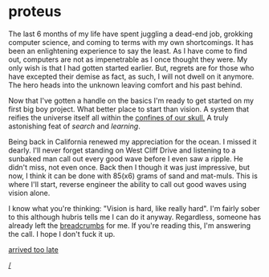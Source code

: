 # proteus

The last 6 months of my life have spent juggling a dead-end job, grokking computer science, and coming to terms with my own shortcomings.  It has been an enlightening experience to say the least.  As I have come to find out, computers are not as impenetrable as I once thought they were.  My only wish is that I had gotten started earlier.  But, regrets are for those who have excepted their demise as fact, as such, I will not dwell on it anymore. The hero heads into the unknown leaving comfort and his past behind.

Now that I've gotten a handle on the basics I'm ready to get started on my first big boy project.  What better place to start than vision.  A system that reifies the universe itself all within the [confines of our skull.](https://www.youtube.com/watch?v=mgumsELGgGw) A truly astonishing feat of *search* and *learning*.  

Being back in California renewed my appreciation for the ocean.  I missed it dearly.  I'll never forget standing on West Cliff Drive and listening to a sunbaked man call out every good wave before I even saw a ripple.  He didn't miss, not even once.  Back then I though it was just impressive, but now, I think it can be done with 85(x6) grams of sand and mat-muls.  This is where I'll start, reverse engineer the ability to call out good waves using vision alone.  

I know what you're thinking: "Vision is hard, like really hard".  I'm fairly sober to this although hubris tells me I can do it anyway.  Regardless, someone has already left the [breadcrumbs](https://geohot.github.io/blog/jekyll/update/2023/11/18/imitation-learning.html) for me.  If you're reading this, I'm answering the call. I hope I don't fuck it up.  

[arrived too late](/blog/)

[/](/)